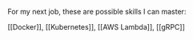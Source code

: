 For my next job, these are possible skills I can master:

[[Docker]], [[Kubernetes]], [[AWS Lambda]], [[gRPC]]